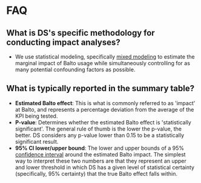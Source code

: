 # FAQ
## What is DS's specific methodology for conducting impact analyses?
- We use statistical modeling, specifically [mixed modeling](https://en.wikipedia.org/wiki/Mixed_model) to estimate the marginal impact of Balto usage while simultaneously controlling for as many potential confounding factors as possible.

## What is typically reported in the summary table?
- **Estimated Balto effect**: This is what is commonly referred to as 'impact' at Balto, and represents a percentage deviation from the average of the KPI being tested.
- **P-value**: Determines whether the estimated Balto effect is 'statistically significant'. The general rule of thumb is the lower the p-value, the better. DS considers any p-value lower than 0.15 to be a statistically significant result.
- **95% CI lower/upper bound**: The lower and upper bounds of a 95% [confidence interval](https://en.wikipedia.org/wiki/Confidence_interval) around the estimated Balto impact. The simplest way to interpret these two numbers are that they represent an upper and lower threshold in which DS has a given level of statistical certainty (specifically, 95% certainty) that the true Balto effect falls within.
